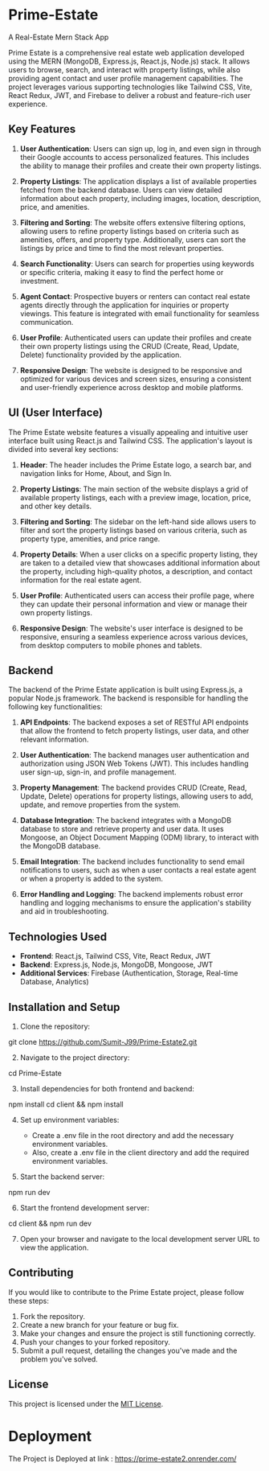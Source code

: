 # Prime-Estate
A Real-Estate Mern Stack App

Prime Estate is a comprehensive real estate web application developed using the MERN (MongoDB, Express.js, React.js, Node.js) stack. It allows users to browse, search, and interact with property listings, while also providing agent contact and user profile management capabilities. The project leverages various supporting technologies like Tailwind CSS, Vite, React Redux, JWT, and Firebase to deliver a robust and feature-rich user experience.

## Key Features

1. **User Authentication**: Users can sign up, log in, and even sign in through their Google accounts to access personalized features. This includes the ability to manage their profiles and create their own property listings.

2. **Property Listings**: The application displays a list of available properties fetched from the backend database. Users can view detailed information about each property, including images, location, description, price, and amenities.

3. **Filtering and Sorting**: The website offers extensive filtering options, allowing users to refine property listings based on criteria such as amenities, offers, and property type. Additionally, users can sort the listings by price and time to find the most relevant properties.

4. **Search Functionality**: Users can search for properties using keywords or specific criteria, making it easy to find the perfect home or investment.

5. **Agent Contact**: Prospective buyers or renters can contact real estate agents directly through the application for inquiries or property viewings. This feature is integrated with email functionality for seamless communication.

6. **User Profile**: Authenticated users can update their profiles and create their own property listings using the CRUD (Create, Read, Update, Delete) functionality provided by the application.

7. **Responsive Design**: The website is designed to be responsive and optimized for various devices and screen sizes, ensuring a consistent and user-friendly experience across desktop and mobile platforms.

## UI (User Interface)

The Prime Estate website features a visually appealing and intuitive user interface built using React.js and Tailwind CSS. The application's layout is divided into several key sections:

1. **Header**: The header includes the Prime Estate logo, a search bar, and navigation links for Home, About, and Sign In.

2. **Property Listings**: The main section of the website displays a grid of available property listings, each with a preview image, location, price, and other key details.

3. **Filtering and Sorting**: The sidebar on the left-hand side allows users to filter and sort the property listings based on various criteria, such as property type, amenities, and price range.

4. **Property Details**: When a user clicks on a specific property listing, they are taken to a detailed view that showcases additional information about the property, including high-quality photos, a description, and contact information for the real estate agent.

5. **User Profile**: Authenticated users can access their profile page, where they can update their personal information and view or manage their own property listings.

6. **Responsive Design**: The website's user interface is designed to be responsive, ensuring a seamless experience across various devices, from desktop computers to mobile phones and tablets.

## Backend

The backend of the Prime Estate application is built using Express.js, a popular Node.js framework. The backend is responsible for handling the following key functionalities:

1. **API Endpoints**: The backend exposes a set of RESTful API endpoints that allow the frontend to fetch property listings, user data, and other relevant information.

2. **User Authentication**: The backend manages user authentication and authorization using JSON Web Tokens (JWT). This includes handling user sign-up, sign-in, and profile management.

3. **Property Management**: The backend provides CRUD (Create, Read, Update, Delete) operations for property listings, allowing users to add, update, and remove properties from the system.

4. **Database Integration**: The backend integrates with a MongoDB database to store and retrieve property and user data. It uses Mongoose, an Object Document Mapping (ODM) library, to interact with the MongoDB database.

5. **Email Integration**: The backend includes functionality to send email notifications to users, such as when a user contacts a real estate agent or when a property is added to the system.

6. **Error Handling and Logging**: The backend implements robust error handling and logging mechanisms to ensure the application's stability and aid in troubleshooting.

## Technologies Used

- **Frontend**: React.js, Tailwind CSS, Vite, React Redux, JWT
- **Backend**: Express.js, Node.js, MongoDB, Mongoose, JWT
- **Additional Services**: Firebase (Authentication, Storage, Real-time Database, Analytics)

## Installation and Setup

1. Clone the repository:

git clone https://github.com/Sumit-J99/Prime-Estate2.git


2. Navigate to the project directory:

cd Prime-Estate


3. Install dependencies for both frontend and backend:

npm install
cd client && npm install


4. Set up environment variables:
   - Create a .env file in the root directory and add the necessary environment variables.
   - Also, create a .env file in the client directory and add the required environment variables.

5. Start the backend server:

npm run dev


6. Start the frontend development server:

cd client && npm run dev


7. Open your browser and navigate to the local development server URL to view the application.

## Contributing

If you would like to contribute to the Prime Estate project, please follow these steps:

1. Fork the repository.
2. Create a new branch for your feature or bug fix.
3. Make your changes and ensure the project is still functioning correctly.
4. Push your changes to your forked repository.
5. Submit a pull request, detailing the changes you've made and the problem you've solved.

## License

This project is licensed under the [MIT License](LICENSE).

# Deployment 
The Project is Deployed at link  : https://prime-estate2.onrender.com/
